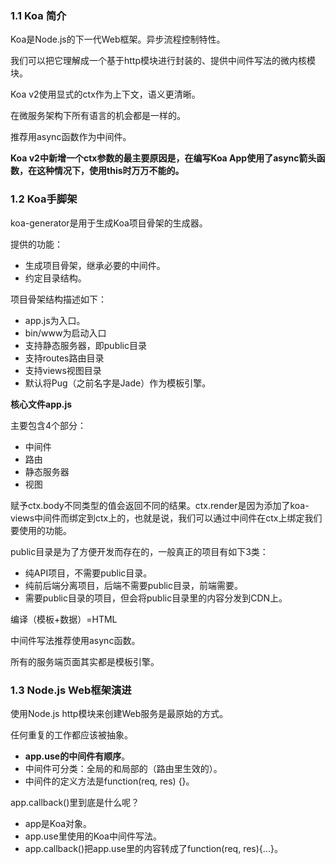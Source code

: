 ### 1.1 Koa 简介

Koa是Node.js的下一代Web框架。异步流程控制特性。

我们可以把它理解成一个基于http模块进行封装的、提供中间件写法的微内核模块。

Koa v2使用显式的ctx作为上下文，语义更清晰。

在微服务架构下所有语言的机会都是一样的。

推荐用async函数作为中间件。

**Koa v2中新增一个ctx参数的最主要原因是，在编写Koa App使用了async箭头函数，在这种情况下，使用this时万万不能的。**

### 1.2 Koa手脚架

koa-generator是用于生成Koa项目骨架的生成器。

提供的功能：

- 生成项目骨架，继承必要的中间件。
- 约定目录结构。

项目骨架结构描述如下：

- app.js为入口。
- bin/www为启动入口
- 支持静态服务器，即public目录
- 支持routes路由目录
- 支持views视图目录
- 默认将Pug（之前名字是Jade）作为模板引擎。

**核心文件app.js**

主要包含4个部分：

- 中间件
- 路由
- 静态服务器
- 视图

赋予ctx.body不同类型的值会返回不同的结果。ctx.render是因为添加了koa-views中间件而绑定到ctx上的，也就是说，我们可以通过中间件在ctx上绑定我们要使用的功能。

public目录是为了方便开发而存在的，一般真正的项目有如下3类：

- 纯API项目，不需要public目录。
- 纯前后端分离项目，后端不需要public目录，前端需要。
- 需要public目录的项目，但会将public目录里的内容分发到CDN上。

编译（模板+数据）=HTML

中间件写法推荐使用async函数。

所有的服务端页面其实都是模板引擎。

### 1.3 Node.js Web框架演进

使用Node.js http模块来创建Web服务是最原始的方式。

任何重复的工作都应该被抽象。

- **app.use的中间件有顺序**。
- 中间件可分类：全局的和局部的（路由里生效的）。
- 中间件的定义方法是function(req, res) {}。



app.callback()里到底是什么呢？

- app是Koa对象。
- app.use里使用的Koa中间件写法。
- app.callback()把app.use里的内容转成了function(req, res){...}。